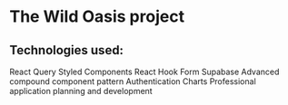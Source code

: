 # The Wild Oasis project 
## Technologies used:
 React Query
 Styled Components
 React Hook Form
 Supabase
 Advanced compound component pattern
 Authentication
 Charts
 Professional application planning and development
